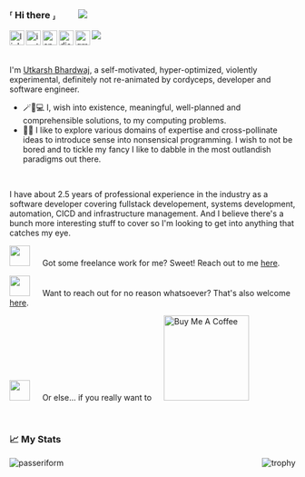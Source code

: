 ### ⸢ Hi there ⸥ &emsp;&emsp; <img src="https://media.giphy.com/media/DL16f8WL3mKOc/giphy.gif" />

<a href="https://www.linkedin.com/in/passeriform/">
  <img align="left" alt="linkedin" width="26px" src="https://camo.githubusercontent.com/c8a9c5b414cd812ad6a97a46c29af67239ddaeae08c41724ff7d945fb4c047e5/68747470733a2f2f6564656e742e6769746875622e696f2f537570657254696e7949636f6e732f696d616765732f7376672f6c696e6b6564696e2e737667" />
</a>
<a href="https://www.instagram.com/the_og_passeriform/">
  <img align="left" alt="instagram" width="26px" src="https://camo.githubusercontent.com/c9dacf0f25a1489fdbc6c0d2b41cda58b77fa210a13a886d6f99e027adfbd358/68747470733a2f2f6564656e742e6769746875622e696f2f537570657254696e7949636f6e732f696d616765732f7376672f696e7374616772616d2e737667" />
</a>
<a href="https://angel.co/u/passeriform/">
  <img align="left" alt="angellist" width="26px" src="https://camo.githubusercontent.com/682280402aa6fc3a1e7846dcbf74198ade53d0af9efd858421751e662dea55a8/68747470733a2f2f6564656e742e6769746875622e696f2f537570657254696e7949636f6e732f696d616765732f7376672f616e67656c6c6973742e737667" />
</a>
<a href="https://discordapp.com/users/425754505989193749">
  <img align="left" alt="discord" width="26px" src="https://camo.githubusercontent.com/79fcdc7c43f1a1d7c175827976ffee8177814a016fb1b9578ff70f1aef759578/68747470733a2f2f6564656e742e6769746875622e696f2f537570657254696e7949636f6e732f696d616765732f7376672f646973636f72642e737667" />
</a>
<a href="mailto:bhardwajutkarsh.ub@gmail.com">
  <img align="left" alt="gmail" width="26px" src="https://camo.githubusercontent.com/4a3dd8d10a27c272fd04b2ce8ed1a130606f95ea6a76b5e19ce8b642faa18c27/68747470733a2f2f6564656e742e6769746875622e696f2f537570657254696e7949636f6e732f696d616765732f7376672f676d61696c2e737667" />
</a>

![](https://visitor-badge.glitch.me/badge?page_id=passeriform.passeriform)

<br />

I'm [Utkarsh Bhardwaj](https://www.passeriform.com/about/utkarsh-bhardwaj), a self-motivated, hyper-optimized, violently experimental, definitely not re-animated by cordyceps, developer and software engineer.

- 🪄🌟💻 I, wish into existence, meaningful, well-planned and comprehensible solutions, to my computing problems.
- 🔭✨ I like to explore various domains of expertise and cross-pollinate ideas to introduce sense into nonsensical programming. I wish to not be bored and to tickle my fancy I like to dabble in the most outlandish paradigms out there.

<br />

I have about 2.5 years of professional experience in the industry as a software developer covering fullstack developement, systems development, automation, CICD and infrastructure management. And I believe there's a bunch more interesting stuff to cover so I'm looking to get into anything that catches my eye.

<img src="https://media.giphy.com/media/WFZvB7VIXBgiz3oDXE/giphy.gif" width="36" /> &emsp; Got some freelance work for me? Sweet! Reach out to me [here](mailto:bhardwajutkarsh.ub@gmail.com).

<img src="https://media.giphy.com/media/26FlrxySR053aqbtu/giphy.gif" width="36" /> &emsp; Want to reach out for no reason whatsoever? That's also welcome [here](mailto:bhardwajutkarsh.ub@gmail.com).

<img src="https://media.giphy.com/media/hSKc558Puuj3LIlAfc/giphy.gif" width="36" /> &emsp; Or else... if you really want to &emsp; <a href="https://www.buymeacoffee.com/utkarshbhardwaj" target="_blank"><img src="https://cdn.buymeacoffee.com/buttons/v2/default-red.png" alt="Buy Me A Coffee" width="150" ></a>

<br />

### 📈 My Stats

<img src="https://github-readme-stats.vercel.app/api?username=passeriform&show_icons=true&theme=gotham" alt="passeriform" align="left"/>

<img src="https://github-profile-trophy.vercel.app/?username=passeriform&theme=radical&rank=-C&row=2&column=4" alt="trophy" align="right"/>

